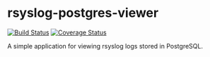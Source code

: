 # rsyslog-postgres-viewer
[![Build Status](https://travis-ci.org/cope-systems/rsyslog-postgres-viewer.svg?branch=master)](https://travis-ci.org/cope-systems/rsyslog-postgres-viewer) 
[![Coverage Status](https://coveralls.io/repos/github/cope-systems/rsyslog-postgres-viewer/badge.svg?branch=master)](https://coveralls.io/github/cope-systems/rsyslog-postgres-viewer?branch=master)

A simple application for viewing rsyslog logs stored in PostgreSQL.
